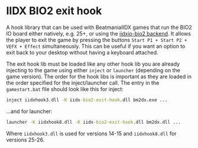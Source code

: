 # IIDX BIO2 exit hook
A hook library that can be used with BeatmaniaIIDX games that run the BIO2 IO board either natively,
e.g. 25+, or using the [iidxio-bio2 backend](../iidxhook/iidx-bio2.md). It allows the player to
exit the game by pressing the buttons `Start P1 + Start P2 + VEFX + Effect` simultaneously. This can
be useful if you want an option to exit back to your desktop without having a keyboard attached.

The exit hook lib must be loaded like any other hook lib you are already injecting to the game
using either `inject` or `launcher` (depending on the game version). The order for the hook libs is important as they are loaded in the order specified for the inject/launcher call. The entry in the `gamestart.bat` file should look like this for inject:
```bat
inject iidxhook3.dll -K iidx-bio2-exit-hook.dll bm2dx.exe ...
```
...and for launcher:
```bat
launcher -K iidxhook8.dll -K iidx-bio2-exit-hook.dll bm2dx.dll ...
```

Where `iidxhook3.dll` is used for versions 14-15 and `iidxhook8.dll` for versions 25-26.